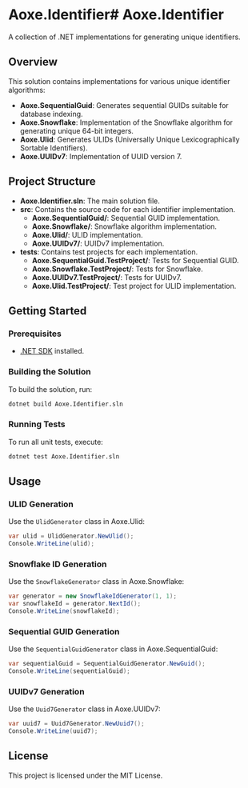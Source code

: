 # Aoxe.Identifier# Aoxe.Identifier

A collection of .NET implementations for generating unique identifiers.

## Overview

This solution contains implementations for various unique identifier algorithms:

- **Aoxe.SequentialGuid**: Generates sequential GUIDs suitable for database indexing.
- **Aoxe.Snowflake**: Implementation of the Snowflake algorithm for generating unique 64-bit integers.
- **Aoxe.Ulid**: Generates ULIDs (Universally Unique Lexicographically Sortable Identifiers).
- **Aoxe.UUIDv7**: Implementation of UUID version 7.

## Project Structure

- **Aoxe.Identifier.sln**: The main solution file.
- **src**: Contains the source code for each identifier implementation.
  - **Aoxe.SequentialGuid/**: Sequential GUID implementation.
  - **Aoxe.Snowflake/**: Snowflake algorithm implementation.
  - **Aoxe.Ulid/**: ULID implementation.
  - **Aoxe.UUIDv7/**: UUIDv7 implementation.
- **tests**: Contains test projects for each implementation.
  - **Aoxe.SequentialGuid.TestProject/**: Tests for Sequential GUID.
  - **Aoxe.Snowflake.TestProject/**: Tests for Snowflake.
  - **Aoxe.UUIDv7.TestProject/**: Tests for UUIDv7.
  - **Aoxe.Ulid.TestProject/**: Test project for ULID implementation.

## Getting Started

### Prerequisites

- [.NET SDK](https://dotnet.microsoft.com/download) installed.

### Building the Solution

To build the solution, run:

```bash
dotnet build Aoxe.Identifier.sln
```

### Running Tests

To run all unit tests, execute:

```bash
dotnet test Aoxe.Identifier.sln
```

## Usage

### ULID Generation

Use the `UlidGenerator` class in Aoxe.Ulid:

```csharp
var ulid = UlidGenerator.NewUlid();
Console.WriteLine(ulid);
```

### Snowflake ID Generation

Use the `SnowflakeGenerator` class in Aoxe.Snowflake:

```csharp
var generator = new SnowflakeIdGenerator(1, 1);
var snowflakeId = generator.NextId();
Console.WriteLine(snowflakeId);
```

### Sequential GUID Generation

Use the `SequentialGuidGenerator` class in Aoxe.SequentialGuid:

```csharp
var sequentialGuid = SequentialGuidGenerator.NewGuid();
Console.WriteLine(sequentialGuid);
```

### UUIDv7 Generation

Use the `Uuid7Generator` class in Aoxe.UUIDv7:

```csharp
var uuid7 = Uuid7Generator.NewUuid7();
Console.WriteLine(uuid7);
```

## License

This project is licensed under the MIT License.
